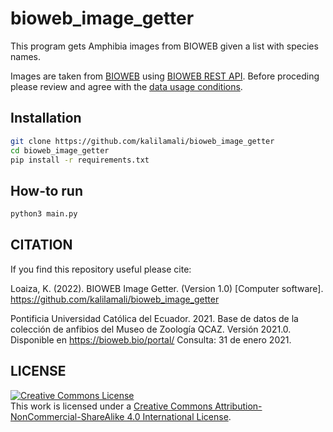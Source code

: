 # bioweb_image_getter
This program gets Amphibia images from BIOWEB given a list with species names.

Images are taken from [BIOWEB](https://bioweb.bio/) using [BIOWEB REST API](https://bioweb.bio/developer/).
Before proceding please review and agree with the [data usage conditions](https://bioweb.bio/portal/Datos/UsoDatos/).

## Installation
```bash
git clone https://github.com/kalilamali/bioweb_image_getter
cd bioweb_image_getter
pip install -r requirements.txt
```
## How-to run
```bash
python3 main.py
```
## CITATION
If you find this repository useful please cite:

Loaiza, K. (2022). BIOWEB Image Getter. (Version 1.0) [Computer software]. https://github.com/kalilamali/bioweb_image_getter

Pontificia Universidad Católica del Ecuador. 2021. Base de datos de la colección de anfibios del Museo de Zoología QCAZ. Versión 2021.0. Disponible en <https://bioweb.bio/portal/> Consulta: 31 de enero 2021.

## LICENSE
<a rel="license" href="http://creativecommons.org/licenses/by-nc-sa/4.0/"><img alt="Creative Commons License" style="border-width:0" src="https://i.creativecommons.org/l/by-nc-sa/4.0/88x31.png" /></a><br />This work is licensed under a <a rel="license" href="http://creativecommons.org/licenses/by-nc-sa/4.0/">Creative Commons Attribution-NonCommercial-ShareAlike 4.0 International License</a>.
